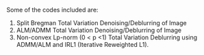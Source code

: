 Some of the codes included are:

1. Split Bregman Total Variation Denoising/Deblurring of Image
2. ALM/ADMM Total Variation Denoising/Deblurring of Image
3. Non-convex Lp-norm (0 < p <1) Total Variation Deblurring using ADMM/ALM and IRL1 (Iterative Reweighted L1).
